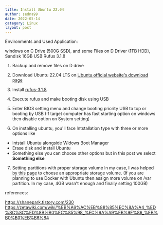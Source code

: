 ```yaml
---
title: Install Ubuntu 22.04
author: sedna99
date: 2022-05-14
category: Linux
layout: post
---
```


Environments and Used Application: 

windows on C Drive (500G SSD), and some Files on D Driver (1TB HDD),
Sandisk 16GB USB
Rufus 3.1.8

1. Backup and remove files on D drive

2. Download Ubuntu 22.04 LTS on [Ubuntu official website's download page][UbuntuOfficial]

3. Install [rufus-3.1.8][rufusDownload]

4. Execute rufus and make booting disk using USB

5. Enter BIOS setting menu and change booting priority USB to top or booting by USB
(If target computer has fast starting option on windows then disable option on System setting)

6. On installing ubuntu, you'll face Intstallation type with three or more options like
  * Intstall Ubuntu alongside Widows Boot Manager
  * Erase disk and install Ubuntu
  * Something else
  you can choose other options but in this post we select **Something else**
  
7. Setting partitions with proper storage volume In my case, I was helped [by this page][settingPartition] to choose an appropriate storage volume.
(If you are planning to use Docker with Ubuntu then assign more volume on /var partition. In my case, 4GB wasn't enough and finally setting 100GB)

references:

  https://shanepark.tistory.com/230
  https://zetawiki.com/wiki/%EB%A6%AC%EB%88%85%EC%8A%A4_%ED%8C%8C%ED%8B%B0%EC%85%98_%EC%9A%A9%EB%9F%89_%EB%B0%B0%EB%B6%84

[UbuntuOfficial]: https://ubuntu.com/download/desktop
[rufusDownload]: https://rufus.ie/ko/
[settingPartition]: https://zetawiki.com/wiki/%EB%A6%AC%EB%88%85%EC%8A%A4_%ED%8C%8C%ED%8B%B0%EC%85%98_%EC%9A%A9%EB%9F%89_%EB%B0%B0%EB%B6%84
